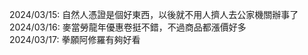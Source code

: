 2024/03/15: 自然人憑證是個好東西，以後就不用人擠人去公家機關辦事了<br>
2024/03/16: 麥當勞龍年優惠卷挺不錯，不過商品都漲價好多<br>
2024/03/17: 拳願阿修羅有夠好看<br>
